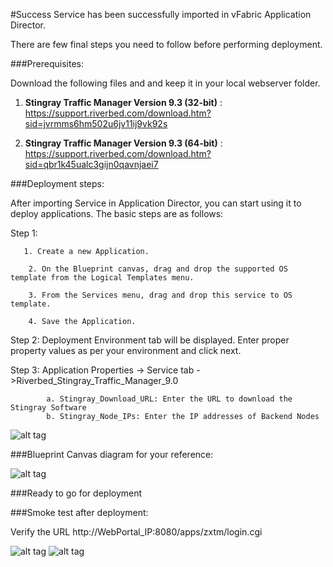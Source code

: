 #Success
Service has been successfully imported in  vFabric Application Director. 

There are few final steps you need to follow before performing deployment.

###Prerequisites:

Download the following files and  and keep it in your local webserver folder.

1. **Stingray Traffic Manager Version 9.3 (32-bit)** :
    https://support.riverbed.com/download.htm?sid=jvrmms6hm502u6jv11ij9vk92s


2. **Stingray Traffic Manager Version 9.3 (64-bit)** :
    https://support.riverbed.com/download.htm?sid=qbr1k45ualc3gijn0qavnjaei7

###Deployment steps:

After importing Service in Application Director, you can start using it to deploy applications. The basic steps are as follows:

Step 1:

	   1. Create a new Application.
	 
	    2. On the Blueprint canvas, drag and drop the supported OS template from the Logical Templates menu.
	
	    3. From the Services menu, drag and drop this service to OS template.
	
	    4. Save the Application.
    
Step 2: Deployment Environment tab will be displayed. Enter proper property values as per your environment and click next.

Step 3: Application Properties -> Service tab ->Riverbed_Stingray_Traffic_Manager_9.0

			a. Stingray_Download_URL: Enter the URL to download the Stingray Software
			b. Stingray_Node_IPs: Enter the IP addresses of Backend Nodes
![alt tag](https://raw.github.com/vmware-applicationdirector/solutions-import-beta/Riverbed-Stingray-Traffic-Manager-9_0-Service-50/Riverbed-Stingray-Traffic-Manager-9.0_properties.jpg)  
	
###Blueprint Canvas diagram for your reference: 

![alt tag](https://raw.github.com/vmware-applicationdirector/solutions-import-beta/Riverbed-Stingray-Traffic-Manager-9_0-Service-50/Riverbed-Stingray-Traffic-Manager-9.0-Canvas.jpg)

###Ready to go for deployment

###Smoke test after deployment:

Verify the URL http://WebPortal_IP:8080/apps/zxtm/login.cgi

![alt tag](https://raw.github.com/vmware-applicationdirector/solutions-import-beta/Riverbed-Stingray-Traffic-Manager-9_0-Service-50/Smoke-test-Login-Page.png)
![alt tag](https://raw.github.com/vmware-applicationdirector/solutions-import-beta/Riverbed-Stingray-Traffic-Manager-9_0-Service-50/Smoke-test-Logout-Page.png)





 








